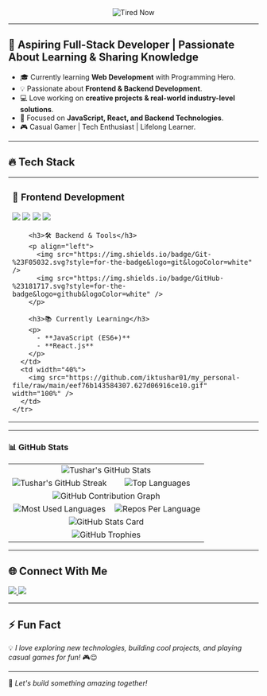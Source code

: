 <div align="center">
  <img src="https://github.com/iktushar01/my_personal-file/raw/main/Tired%20Now.gif" alt="Tired Now" />
</div>

---

## 🚀 Aspiring Full-Stack Developer | Passionate About Learning & Sharing Knowledge  

- 🎓 Currently learning **Web Development** with Programming Hero.  
- 💡 Passionate about **Frontend & Backend Development**.  
- 💻 Love working on **creative projects & real-world industry-level solutions**.  
- 🎯 Focused on **JavaScript, React, and Backend Technologies**.  
- 🎮 Casual Gamer | Tech Enthusiast | Lifelong Learner.  

---
## 🔥 Tech Stack  

<div align="center">
  <table>
    <tr>
      <td width="60%">
        <h3>🚀 Frontend Development</h3>
        <p align="left">
          <img src="https://img.shields.io/badge/HTML5-%23E34F26.svg?style=for-the-badge&logo=html5&logoColor=white" />
          <img src="https://img.shields.io/badge/CSS3-%231572B6.svg?style=for-the-badge&logo=css3&logoColor=white" />
          <img src="https://img.shields.io/badge/JavaScript-%23F7DF1E.svg?style=for-the-badge&logo=javascript&logoColor=black" />
          <img src="https://img.shields.io/badge/Webflow-%2300A4E4.svg?style=for-the-badge&logo=webflow&logoColor=white" />
        </p>
        
        <h3>🛠 Backend & Tools</h3>
        <p align="left">
          <img src="https://img.shields.io/badge/Git-%23F05032.svg?style=for-the-badge&logo=git&logoColor=white" />
          <img src="https://img.shields.io/badge/GitHub-%23181717.svg?style=for-the-badge&logo=github&logoColor=white" />
        </p>

        <h3>📚 Currently Learning</h3>
        <p>
          - **JavaScript (ES6+)**  
          - **React.js**  
        </p>
      </td>
      <td width="40%">
        <img src="https://github.com/iktushar01/my_personal-file/raw/main/eef76b143584307.627d06916ce10.gif" width="100%" />
      </td>
    </tr>
  </table>
</div>

<!-- CSS for responsiveness -->
<style>
  @media only screen and (max-width: 768px) {
    table {
      width: 100%;
    }
    td {
      width: 100%;
      display: block;
      text-align: center;
    }
  }
</style>

---

### 📊 GitHub Stats
<div align="center">

<table>
  <tr>
    <td colspan="2" align="center">
      <img src="https://github-readme-stats.vercel.app/api?username=iktushar01&show_icons=true&theme=radical&count_private=true" alt="Tushar's GitHub Stats" />
    </td>
  </tr>
  
  <tr>
    <td align="center">
      <img src="https://streak-stats.vercel.app/?user=iktushar01&theme=radical" alt="Tushar's GitHub Streak" />
    </td>
    <td align="center">
      <img src="https://github-readme-stats.vercel.app/api/top-langs/?username=iktushar01&layout=compact&theme=radical" alt="Top Languages" />
    </td>
  </tr>

  <tr>
    <td colspan="2" align="center">
      <img src="https://github-profile-summary-cards.vercel.app/api/cards/profile-details?username=iktushar01&theme=radical" alt="GitHub Contribution Graph" />
    </td>
  </tr>

  <tr>
    <td align="center">
      <img src="https://github-profile-summary-cards.vercel.app/api/cards/most-commit-language?username=iktushar01&theme=radical" alt="Most Used Languages" />
    </td>
    <td align="center">
      <img src="https://github-profile-summary-cards.vercel.app/api/cards/repos-per-language?username=iktushar01&theme=radical" alt="Repos Per Language" />
    </td>
  </tr>

  <tr>
    <td colspan="2" align="center">
      <img src="https://github-profile-summary-cards.vercel.app/api/cards/stats?username=iktushar01&theme=radical" alt="GitHub Stats Card" />
    </td>
  </tr>

  <tr>
    <td colspan="2" align="center">
      <img src="https://github-profile-trophy.vercel.app/?username=iktushar01&theme=radical&no-frame=true&no-bg=true&margin-w=4" alt="GitHub Trophies" />
    </td>
  </tr>

</table>

</div>

---

## 🌐 Connect With Me  
<p align="left">
  <a href="https://www.linkedin.com/in/iktushar01/" target="_blank">
    <img src="https://img.shields.io/badge/LinkedIn-%230077B5.svg?style=for-the-badge&logo=linkedin&logoColor=white" />
  </a>
  <a href="https://www.facebook.com/ibrahim.khalil.tushar.2024" target="_blank">
    <img src="https://img.shields.io/badge/Facebook-%231877F2.svg?style=for-the-badge&logo=facebook&logoColor=white" />
  </a>
</p>

---

## ⚡ Fun Fact  
💡 *I love exploring new technologies, building cool projects, and playing casual games for fun!* 🎮😌  

---

🚀 *Let's build something amazing together!*  
